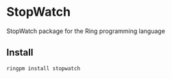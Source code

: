 # StopWatch

StopWatch package for the Ring programming language

## Install

	ringpm install stopwatch